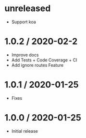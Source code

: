 unreleased
==========

  * Support koa
  
1.0.2 / 2020-02-2
==================
  * Improve docs
  * Add Tests + Code Coverage + CI 
  * Add ignore routes Feature
    
1.0.1 / 2020-01-25
==================
  * Fixes
    
1.0.0 / 2020-01-25
==================

  * Initial release
